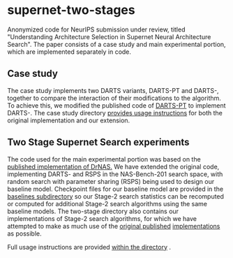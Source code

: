 # supernet-two-stages
Anonymized code for NeurIPS submission under review, titled "Understanding Architecture Selection in Supernet Neural Architecture Search".
The paper consists of a case study and main experimental portion, which are implemented separately in code.

## Case study
The case study implements two DARTS variants, DARTS-PT and DARTS-, together to compare the interaction of their modifications to the algorithm.
To achieve this, we modified the published code of [DARTS-PT](https://github.com/ruocwang/darts-pt) to implement DARTS-.
The case study directory [provides usage instructions](https://github.com/anon-submit-ml/picking-up-pieces/tree/main/case_study) for both the original implementation and our extension.

## Two Stage Supernet Search experiments

The code used for the main experimental portion was based on the [published implementation of DrNAS.](https://github.com/xiangning-chen/DrNAS)
We have extended the original code, implementing DARTS- and RSPS in the NAS-Bench-201 search space, with random search with parameter sharing (RSPS) being used to design our baseline model.
Checkpoint files for our baseline model are provided in the [baselines subdirectory](https://github.com/anon-submit-ml/picking-up-pieces/tree/main/two_stage/baselines/nasbench201) so our Stage-2 search statistics can be recomputed or computed for additional Stage-2 search algorithms using the same baseline models.
The two-stage directory also contains our implementations of Stage-2 search algorithms, for which we have attempted to make as much use of the [original published](https://github.com/SamsungLabs/zero-cost-nas) [implementations](https://github.com/ruocwang/darts-pt) as possible.

Full usage instructions are provided [within the directory](https://github.com/anon-submit-ml/picking-up-pieces/blob/main/two_stage/README.MD) .
